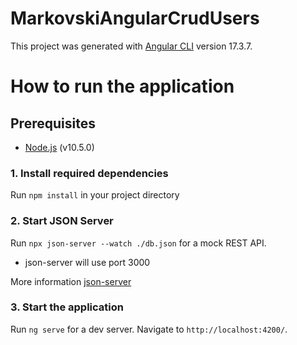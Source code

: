 # MarkovskiAngularCrudUsers

This project was generated with [Angular CLI](https://github.com/angular/angular-cli) version 17.3.7.

# How to run the application

## Prerequisites

- [Node.js](https://nodejs.org/en/download) (v10.5.0)

### 1. Install required dependencies

Run `npm install` in your project directory

### 2. Start JSON Server

Run `npx json-server --watch ./db.json` for a mock REST API.

- json-server will use port 3000

More information [json-server](https://github.com/typicode/json-server)

### 3. Start the application

Run `ng serve` for a dev server.
Navigate to `http://localhost:4200/`.
